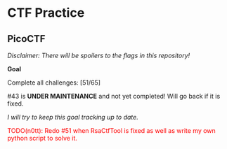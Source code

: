 # CTF Practice

## PicoCTF

*Disclaimer: There will be spoilers to the flags in this repository!*

**Goal**

Complete all challenges: [51/65]

#43 is **UNDER MAINTENANCE** and not yet completed! Will go back if it is fixed.

*I will try to keep this goal tracking up to date.*

<p style="color: red;">TODO(n0tt): Redo #51 when RsaCtfTool is fixed as well as write my own python script to solve it.</p>
